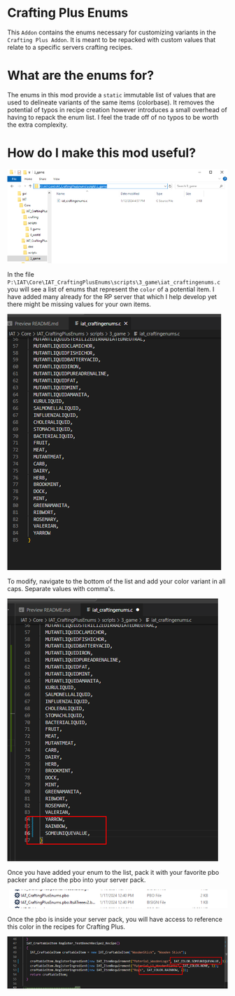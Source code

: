 # Crafting Plus Enums

This `Addon` contains the enums necessary for customizing variants in the `Crafting Plus Addon`. It is meant to be repacked with custom values that relate to a specific servers crafting recipes.

# What are the enums for?

The enums in this mod provide a `static` immutable list of values that are used to delineate variants of the same items (colorbase). It removes the potential of typos in recipe creation however introduces a small overhead of having to repack the enum list. I feel the trade off of no typos to be worth the extra complexity.

# How do I make this mod useful?

![Location of enum file in pbo](doc/tut_1_filepath.png)

In the file `P:\IAT\Core\IAT_CraftingPlusEnums\scripts\3_game\iat_craftingenums.c` you will see a list of enums that represent the `color` of a potential item. I have added many already for the RP server that which I help develop yet there might be missing values for your own items.

![Enum list to modify](doc/tut_2_enumlist.png)

To modify, navigate to the bottom of the list and add your color variant in all caps. Separate values with comma's.

![Modified Enum List](doc/tut_3_enumlist_modified.png)

Once you have added your enum to the list, pack it with your favorite pbo packer and place the pbo into your server pack.

![Packed Pbo](doc/tut_4_packedpbo.png)

Once the pbo is inside your server pack, you will have access to reference this color in the recipes for Crafting Plus.

![Usage](doc/tut_5_usage.png)

